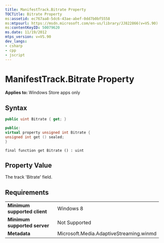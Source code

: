 ```yaml
---
title: ManifestTrack.Bitrate Property
TOCTitle: Bitrate Property
ms:assetid: ec767aa8-5dc6-43ae-abef-0dd7b0bf5558
ms:mtpsurl: https://msdn.microsoft.com/en-us/library/JJ822866(v=VS.90)
ms:contentKeyID: 50079620
ms.date: 11/19/2012
mtps_version: v=VS.90
dev_langs:
- csharp
- cpp
- jscript
---
```


# ManifestTrack.Bitrate Property

**Applies to:** Windows Store apps only

## Syntax

```csharp
public uint Bitrate { get; }
```

```cpp
public:
virtual property unsigned int Bitrate {
unsigned int get () sealed;
}
```

```jscript
final function get Bitrate () : uint
```

## Property Value

The track 'Bitrate' field.

## Requirements

|||
|--- |--- |
|**Minimum supported client**|Windows 8|
|**Minimum supported server**|Not Supported|
|**Metadata**|Microsoft.Media.AdaptiveStreaming.winmd|

